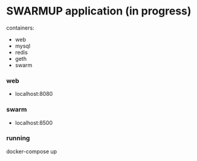 # SWARMUP application (in progress)

containers:
 - web
 - mysql
 - redis
 - geth
 - swarm

### web      
 - localhost:8080

### swarm
 - localhost:8500

### running
 docker-compose up
